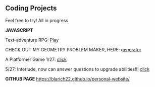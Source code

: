 ## Coding Projects 


Feel free to try! All in progress

**JAVASCRIPT**

  Text-adventure RPG:
  <a href="./games/rpg-text-adventure.html">Play<a>

  CHECK OUT MY GEOMETRY PROBLEM MAKER, HERE:
  <a href="./games/geometry_problem_generator.html">generator<a>

  <!-- Other Projects: <a href="./my_first_gamev3.html"> fsdfsdfs<a> -->

  A Platformer Game 1/27: <a href="./games/educational_platformer/Version-1/my_first_game.html"> click<a>

   5/27: Interlude, now can answer questions to upgrade abilities!!! <a href="./games/educational_platformer/Version-1.5.8/my_first_game.html"> click<a>

**GITHUB PAGE**
    https://blarich22.github.io/personal-website/
    


<!-- ### Content 
```markdown

# coming soon
## Header 2

**Bold** and _Italic_ and `Code` text

[Link](url) and ![Image](src)
```

For more details see [Basic writing and formatting syntax](https://docs.github.com/en/github/writing-on-github/getting-started-with-writing-and-formatting-on-github/basic-writing-and-formatting-syntax).

Your Pages site will use the layout and styles from the Jekyll theme you have selected in your [repository settings](https://github.com/arichards131/my-first-text-rpg/settings/pages). The name of this theme is saved in the Jekyll `website/_config.yml` configuration file.

### Support or Contact
 -->

